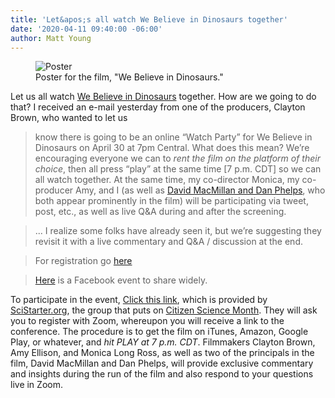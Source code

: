 ```yaml
---
title: 'Let&apos;s all watch We Believe in Dinosaurs together'
date: '2020-04-11 09:40:00 -06:00'
author: Matt Young
---
```


<figure>
<img src="/PT/uploads/2020/We_Believe_Poster.jpg" alt="Poster"/>
<figcaption>Poster for the film, "We Believe in Dinosaurs."
</figcaption>
</figure>


Let us all watch [We Believe in Dinosaurs](https://en.wikipedia.org/wiki/We_Believe_in_Dinosaurs) together. How are we going to do that? I received an e-mail yesterday from one of the producers, Clayton Brown, who wanted to let us

>know there is going to be an online “Watch Party” for We Believe in Dinosaurs on April 30 at 7pm Central.  What does this mean?  We’re encouraging everyone we can to  *rent the film on the platform of their choice*, then all press “play” at the same time [7&nbsp;p.m. CDT] so we can all watch together.  At the same time, my co-director Monica, my co-producer Amy, and I (as well as [David MacMillan and Dan Phelps](https://pandasthumb.org/archives/2016/12/we-believe-in-dinosaurs.html), who both appear prominently in the film) will be participating via tweet, post, etc., as well as live Q&A during and after the screening.

>... I realize some folks have already seen it, but we’re suggesting they revisit it with a live commentary and Q&A / discussion at the end.

>For registration go [here](https://zoom.us/webinar/register/WN_SZg5CeTmRBGGEmnfL7w_DA) 

>[Here](https://www.facebook.com/events/150844539582489/) is a Facebook event to share widely.

To participate in the event, [Click this link](https://scistarter.org/viewing-party-we-believe-in-dinosaurs), which is provided by [SciStarter.org](https://scistarter.org/), the group that puts on [Citizen Science Month](https://scistarter.org/citizensciencemonth). They will ask you to register with Zoom, whereupon you will receive a link to the conference. The procedure is to get the film on iTunes, Amazon, Google Play, or whatever, and *hit PLAY at 7&nbsp;p.m. CDT*.  Filmmakers Clayton Brown, Amy Ellison, and Monica Long Ross, as well as two of the principals in the film, David MacMillan and Dan Phelps, will provide exclusive commentary and insights during the run of the film and also respond to your questions live in Zoom. 
